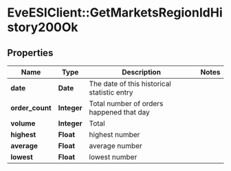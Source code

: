 # EveESIClient::GetMarketsRegionIdHistory200Ok

## Properties
Name | Type | Description | Notes
------------ | ------------- | ------------- | -------------
**date** | **Date** | The date of this historical statistic entry | 
**order_count** | **Integer** | Total number of orders happened that day | 
**volume** | **Integer** | Total | 
**highest** | **Float** | highest number | 
**average** | **Float** | average number | 
**lowest** | **Float** | lowest number | 


